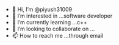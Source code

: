 - 👋 Hi, I’m @piyush31009
- 👀 I’m interested in ...software developer
- 🌱 I’m currently learning ...c++
- 💞️ I’m looking to collaborate on ...
- 📫 How to reach me ...through email

<!---
piyush31009/piyush31009 is a ✨ special ✨ repository because its `README.md` (this file) appears on your GitHub profile.
You can click the Preview link to take a look at your changes.
--->
